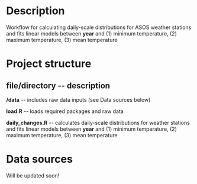 # Description

Workflow for calculating daily-scale distributions for ASOS weather stations and fits linear models between **year** and (1) minimum temperature, (2) maximum temperature, (3) mean temperature

# Project structure

## file/directory -- description

**/data** -- includes raw data inputs (see Data sources below)

**load.R** -- loads required packages and raw data

**daily_changes.R** -- calculates daily-scale distributions for weather stations and fits linear models between **year** and (1) minimum temperature, (2) maximum temperature, (3) mean temperature

# Data sources

Will be updated soon!
